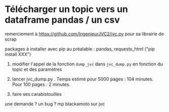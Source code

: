# Télécharger un topic vers un dataframe pandas / un csv 

remerciement à https://github.com/IngenieurJVC2/jvc.py pour sa librairie de scrap

packages à installer avec pip au préalable : pandas, requests_html ("pip install XXX")


1) modifier l'appel de la fonction `dump_jvc` dans `jvc_dump.py` en fonction du topic et des paramètres 

2) lancer jvc_dump.py . Temps estimé pour 5000 pages : 104 minutes. Pour 100 pages : 2 minutes. 

3) faire ses carabistouilles

une demande ? un bug ? mp blackamoto sur jvc

